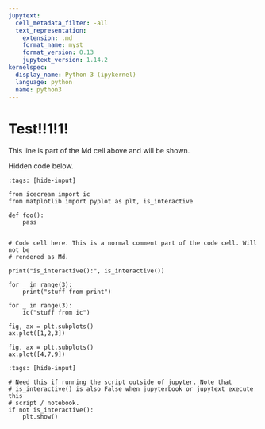 ```yaml
---
jupytext:
  cell_metadata_filter: -all
  text_representation:
    extension: .md
    format_name: myst
    format_version: 0.13
    jupytext_version: 1.14.2
kernelspec:
  display_name: Python 3 (ipykernel)
  language: python
  name: python3
---
```


# Test!!1!1!

This line is part of the Md cell above and will be shown.

Hidden code below.

```{code-cell}
:tags: [hide-input]

from icecream import ic
from matplotlib import pyplot as plt, is_interactive

def foo():
    pass
```

```{code-cell}

# Code cell here. This is a normal comment part of the code cell. Will not be
# rendered as Md.

print("is_interactive():", is_interactive())

for _ in range(3):
    print("stuff from print")

for _ in range(3):
    ic("stuff from ic")

fig, ax = plt.subplots()
ax.plot([1,2,3])
```

```{code-cell}
fig, ax = plt.subplots()
ax.plot([4,7,9])
```

```{code-cell}
:tags: [hide-input]

# Need this if running the script outside of jupyter. Note that
# is_interactive() is also False when jupyterbook or jupytext execute this
# script / notebook.
if not is_interactive():
    plt.show()
```

